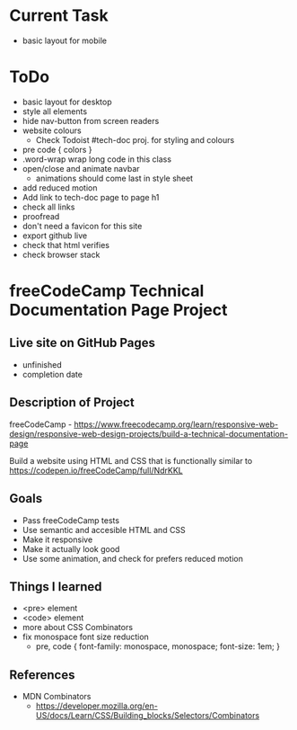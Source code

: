 # Current Task
 - basic layout for mobile

# ToDo
 - basic layout for desktop
 - style all elements
 - hide nav-button from screen readers
 - website colours
   - Check Todoist #tech-doc proj. for styling and colours
 - pre code { colors }
 - .word-wrap wrap long code in this class
 - open/close and animate navbar
   - animations should come last in style sheet
 - add reduced motion
 - Add link to tech-doc page to page h1
 - check all links
 - proofread
 - don't need a favicon for this site 
 - export github live
 - check that html verifies
 - check browser stack

# freeCodeCamp Technical Documentation Page Project

## Live site on GitHub Pages
 - unfinished
 - completion date
 
## Description of Project
freeCodeCamp - https://www.freecodecamp.org/learn/responsive-web-design/responsive-web-design-projects/build-a-technical-documentation-page

Build a website using HTML and CSS that is functionally similar to https://codepen.io/freeCodeCamp/full/NdrKKL

## Goals
 - Pass freeCodeCamp tests
 - Use semantic and accesible HTML and CSS
 - Make it responsive
 - Make it actually look good
 - Use some animation, and check for prefers reduced motion
 
## Things I learned
 - &lt;pre> element
 - &lt;code> element
 - more about CSS Combinators
 - fix monospace font size reduction
   - pre, code { font-family: monospace, monospace; font-size: 1em; }

## References
 - MDN Combinators
   - https://developer.mozilla.org/en-US/docs/Learn/CSS/Building_blocks/Selectors/Combinators

